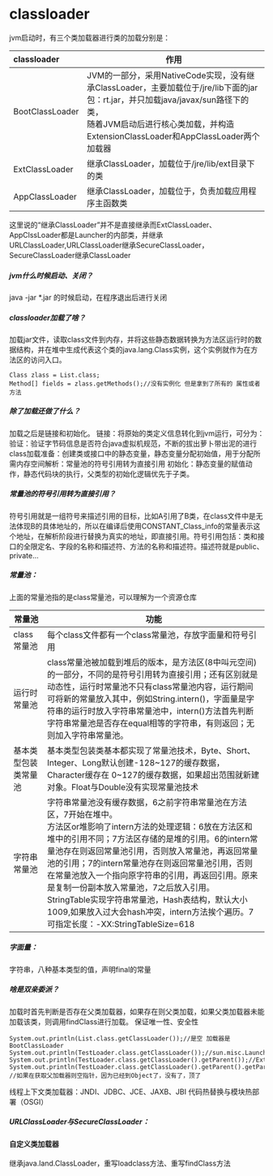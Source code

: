 # classloader

jvm启动时，有三个类加载器进行类的加载分别是：

| classloader     | 作用                                       |
| :-------------- | ---------------------------------------- |
| BootClassLoader | JVM的一部分，采用NativeCode实现，没有继承ClassLoader，主要加载位于/jre/lib下面的jar包：rt.jar，并只加载java/javax/sun路径下的类，<br />随着JVM启动后进行核心类加载，并构造ExtensionClassLoader和AppClassLoader两个加载器 |
| ExtClassLoader  | 继承ClassLoader，加载位于/jre/lib/ext目录下的类      |
| AppClassLoader  | 继承ClassLoader，加载位于，负责加载应用程序主函数类          |

这里说的“继承ClassLoader”并不是直接继承而ExtClassLoader、AppClssLoader都是Launcher的内部类，并继承URLClassLoader,URLClassLoader继承SecureClassLoader，SecureClassLoader继承ClassLoader

##### jvm什么时候启动、关闭？

java -jar *.jar 的时候启动，在程序退出后进行关闭

##### classloader加载了啥？

加载jar文件，读取class文件到内存，并将这些静态数据转换为方法区运行时的数据结构，并在堆中生成代表这个类的java.lang.Class实例，这个实例就作为在方法区的访问入口。

```
Class zlass = List.class;
Method[] fields = zlass.getMethods();//没有实例化 但是拿到了所有的 属性或者方法
```

##### 除了加载还做了什么？

加载之后是链接和初始化。
链接：将原始的类定义信息转化到jvm运行，可分为：
​	验证：验证字节码信息是否符合java虚拟机规范，不断的拔出萝卜带出泥的进行class加载
​	准备：创建类或接口中的静态变量，静态变量分配初始值，用于分配所需内存空间
​	解析：常量池的符号引用转为直接引用
初始化：静态变量的赋值动作，静态代码块的执行，父类型的初始化逻辑优先于子类。

##### 常量池的符号引用转为直接引用？

符号引用就是一组符号来描述引用的目标，比如A引用了B类，在class文件中是无法体现B的具体地址的，所以在编译后使用CONSTANT_Class_info的常量表示这个地址，在解析阶段进行替换为真实的地址，即直接引用。符号引用包括：类和接口的全限定名、字段的名称和描述符、方法的名称和描述符。描述符就是public、private...

##### 常量池：

[细说常量池]: https://www.jianshu.com/p/a4e647a25e18	"https://www.zhihu.com/question/55994121"

上面的常量池指的是class常量池，可以理解为一个资源仓库

| 常量池        | 功能                                       |
| ---------- | ---------------------------------------- |
| class常量池   | 每个class文件都有一个class常量池，存放字面量和符号引用         |
| 运行时常量池     | class常量池被加载到堆后的版本，是方法区(8中叫元空间)的一部分，不同的是符号引用转为直接引用；还有区别就是动态性，运行时常量池不只有class常量池内容，运行期间可将新的常量放入其中，例如String.intern()，字面量是字符串的运行时放入字符串常量池中，intern()方法首先判断字符串常量池是否存在equal相等的字符串，有则返回；无则加入字符串常量池。 |
| 基本类型包装类常量池 | 基本类型包装类基本都实现了常量池技术，Byte、Short、Integer、Long默认创建-128~127的缓存数据，Character缓存在 0~127的缓存数据，如果超出范围就新建对象。Float与Double没有实现常量池技术 |
| 字符串常量池     | 字符串常量池没有缓存数据，6之前字符串常量池在方法区，7开始在堆中。<br />方法区or堆影响了intern方法的处理逻辑：6放在方法区和堆中的引用不同；7方法区存储的是堆的引用。6的intern常量池存在则返回常量池引用，否则放入常量池，再返回常量池的引用；7的intern常量池存在则返回常量池引用，否则在常量池放入一个指向原字符串的引用，再返回引用。原来是复制一份副本放入常量池，7之后放入引用。<br />StringTable实现字符串常量池，Hash表结构，默认大小1009,如果放入过大会hash冲突，intern方法挨个遍历。7可指定长度：-XX:StringTableSize=618 |

##### 字面量：

字符串，八种基本类型的值，声明final的常量

##### 啥是双亲委派？

加载时首先判断是否存在父类加载器，如果存在则父类加载，如果父类加载器未能加载该类，则调用findClass进行加载。
保证唯一性、安全性

```
System.out.println(List.class.getClassLoader());//是空 加载器是BootClassLoader
System.out.println(TestLoader.class.getClassLoader());//sun.misc.Launcher$AppClassLoader
System.out.println(TestLoader.class.getClassLoader().getParent());//ExtClassLoader
System.out.println(TestLoader.class.getClassLoader().getParent().getParent());//null
//如果在获取父加载器则空指针，因为已经到Object了，没有了，顶了
```

线程上下文类加载器：JNDI、JDBC、JCE、JAXB、JBI
代码热替换与模块热部署（OSGI）

##### URLClassLoader与SecureClassLoader：



#### 自定义类加载器

继承java.land.ClassLoader，重写loadclass方法、重写findClass方法


